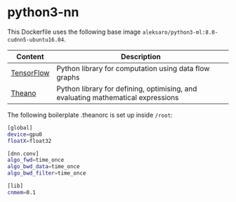 # python3-nn

This Dockerfile uses the following base image ``aleksaro/python3-ml:8.0-cudnn5-ubuntu16.04``.

| Content                                    | Description                                                                      |
|--------------------------------------------|----------------------------------------------------------------------------------|
| [TensorFlow](https://www.tensorflow.org/)  | Python library for computation using data flow graphs                            |
| [Theano](https://github.com/Theano/Theano) | Python library for defining, optimising, and evaluating mathematical expressions |

The following boilerplate .theanorc is set up inside ``/root``:

```bash
[global]
device=gpu0
floatX=float32

[dnn.conv]
algo_fwd=time_once
algo_bwd_data=time_once
algo_bwd_filter=time_once

[lib]
cnmem=0.1
```

